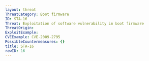 ```yaml
---
layout: threat
ThreatCategory: Boot firmware
ID: STA-16
Threat: Exploitation of software vulnerability in boot firmware
ThreatOrigin:
ExploitExample:
CVEExample: CVE-2009-2795
PossibleCountermeasures: {}
title: STA-16
rawID: 16
---
```

